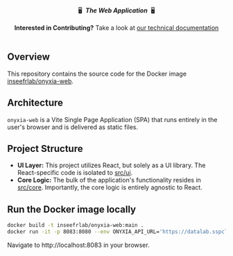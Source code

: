 <p align="center">
    🖥&nbsp;&nbsp;<strong><em>The Web Application</em></strong>&nbsp;&nbsp;🖥️
    <br>
    <br>
    <strong>Interested in Contributing?</strong> Take a look at <a href="https://docs.onyxia.sh/contributing/onyxia">our technical documentation</a>
    <br>
    <br>
</p>

## Overview

This repository contains the source code for the Docker image [inseefrlab/onyxia-web](https://hub.docker.com/r/inseefrlab/onyxia-web).

## Architecture

`onyxia-web` is a Vite Single Page Application (SPA) that runs entirely in the user's browser and is delivered as static files.

## Project Structure

- **UI Layer:** This project utilizes React, but solely as a UI library. The React-specific code is isolated to [src/ui](./src/ui).
- **Core Logic:** The bulk of the application's functionality resides in [src/core](./src/core). Importantly, the core logic is entirely agnostic to React.

## Run the Docker image locally

```bash
docker build -t inseefrlab/onyxia-web:main .
docker run -it -p 8083:8080 --env ONYXIA_API_URL='https://datalab.sspcloud.fr/api' inseefrlab/onyxia-web:main
```

Navigate to http://localhost:8083 in your browser.
